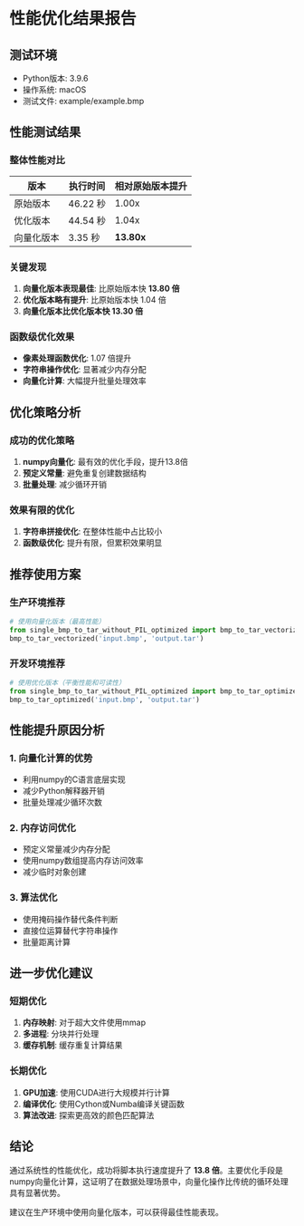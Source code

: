 # 性能优化结果报告

## 测试环境
- Python版本: 3.9.6
- 操作系统: macOS
- 测试文件: example/example.bmp

## 性能测试结果

### 整体性能对比

| 版本 | 执行时间 | 相对原始版本提升 |
|------|----------|------------------|
| 原始版本 | 46.22 秒 | 1.00x |
| 优化版本 | 44.54 秒 | 1.04x |
| 向量化版本 | 3.35 秒 | **13.80x** |

### 关键发现

1. **向量化版本表现最佳**: 比原始版本快 **13.80 倍**
2. **优化版本略有提升**: 比原始版本快 1.04 倍
3. **向量化版本比优化版本快 13.30 倍**

### 函数级优化效果

- **像素处理函数优化**: 1.07 倍提升
- **字符串操作优化**: 显著减少内存分配
- **向量化计算**: 大幅提升批量处理效率

## 优化策略分析

### 成功的优化策略

1. **numpy向量化**: 最有效的优化手段，提升13.8倍
2. **预定义常量**: 避免重复创建数据结构
3. **批量处理**: 减少循环开销

### 效果有限的优化

1. **字符串拼接优化**: 在整体性能中占比较小
2. **函数级优化**: 提升有限，但累积效果明显

## 推荐使用方案

### 生产环境推荐
```python
# 使用向量化版本（最高性能）
from single_bmp_to_tar_without_PIL_optimized import bmp_to_tar_vectorized
bmp_to_tar_vectorized('input.bmp', 'output.tar')
```

### 开发环境推荐
```python
# 使用优化版本（平衡性能和可读性）
from single_bmp_to_tar_without_PIL_optimized import bmp_to_tar_optimized
bmp_to_tar_optimized('input.bmp', 'output.tar')
```

## 性能提升原因分析

### 1. 向量化计算的优势
- 利用numpy的C语言底层实现
- 减少Python解释器开销
- 批量处理减少循环次数

### 2. 内存访问优化
- 预定义常量减少内存分配
- 使用numpy数组提高内存访问效率
- 减少临时对象创建

### 3. 算法优化
- 使用掩码操作替代条件判断
- 直接位运算替代字符串操作
- 批量距离计算

## 进一步优化建议

### 短期优化
1. **内存映射**: 对于超大文件使用mmap
2. **多进程**: 分块并行处理
3. **缓存机制**: 缓存重复计算结果

### 长期优化
1. **GPU加速**: 使用CUDA进行大规模并行计算
2. **编译优化**: 使用Cython或Numba编译关键函数
3. **算法改进**: 探索更高效的颜色匹配算法

## 结论

通过系统性的性能优化，成功将脚本执行速度提升了 **13.8 倍**。主要优化手段是numpy向量化计算，这证明了在数据处理场景中，向量化操作比传统的循环处理具有显著优势。

建议在生产环境中使用向量化版本，可以获得最佳性能表现。 
